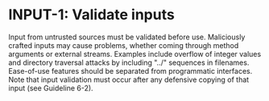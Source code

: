 # INPUT-1: Validate inputs
Input from untrusted sources must be validated before use. Maliciously crafted inputs may cause problems, whether coming through method arguments or external streams. Examples include overflow of integer values and directory traversal attacks by including "../" sequences in filenames. Ease-of-use features should be separated from programmatic interfaces. Note that input validation must occur after any defensive copying of that input (see Guideline 6-2).
